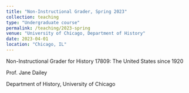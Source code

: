 ```yaml
---
title: "Non-Instructional Grader, Spring 2023"
collection: teaching
type: "Undergraduate course"
permalink: /teaching/2023-spring
venue: "University of Chicago, Department of History"
date: 2023-04-01
location: "Chicago, IL"
---
```


Non-Instructional Grader for History 17809: The United States since 1920

Prof. Jane Dailey

Department of History, University of Chicago